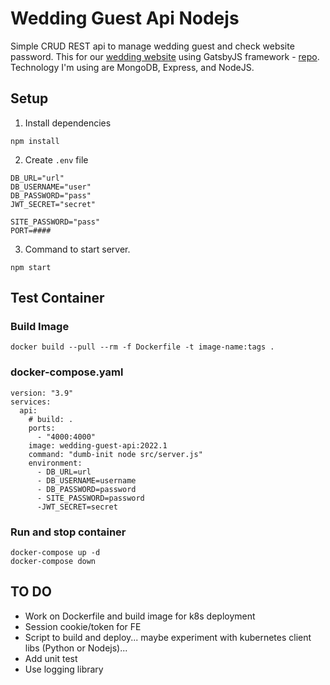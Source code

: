 # Wedding Guest Api Nodejs

Simple CRUD REST api to manage wedding guest and check website password. This for our [wedding website](https://jujubaewedding.com) using GatsbyJS framework - [repo](https://github.com/mendoj0905/juju-wedding-website). Technology I'm using are MongoDB, Express, and NodeJS. 

## Setup

1. Install dependencies
```
npm install
```

2. Create `.env` file
```
DB_URL="url"
DB_USERNAME="user"
DB_PASSWORD="pass"
JWT_SECRET="secret"

SITE_PASSWORD="pass"
PORT=####
```

3. Command to start server.
```
npm start
```

## Test Container 
### Build Image
```
docker build --pull --rm -f Dockerfile -t image-name:tags .
```
### docker-compose.yaml 
```
version: "3.9"
services:
  api:
    # build: .
    ports:
      - "4000:4000"
    image: wedding-guest-api:2022.1
    command: "dumb-init node src/server.js"
    environment:
      - DB_URL=url
      - DB_USERNAME=username
      - DB_PASSWORD=password
      - SITE_PASSWORD=password
      -JWT_SECRET=secret
```
### Run and stop container
```
docker-compose up -d
docker-compose down
```


## TO DO
- Work on Dockerfile and build image for k8s deployment
- Session cookie/token for FE
- Script to build and deploy... maybe experiment with kubernetes client libs (Python or Nodejs)...
- Add unit test
- Use logging library